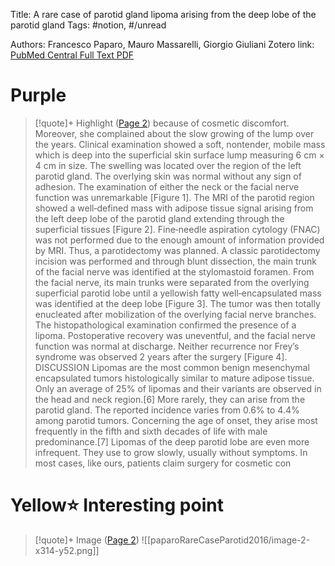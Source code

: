 Title: A rare case of parotid gland lipoma arising from the deep lobe of the parotid gland
Tags: #notion, #/unread

Authors: Francesco Paparo, Mauro Massarelli, Giorgio Giuliani
Zotero link: [PubMed Central Full Text PDF](zotero://select/groups/5132257/items/2FPXZYFM)
# Purple

> [!quote]+ Highlight ([Page 2](zotero://open-pdf/groups/5132257/items/2FPXZYFM?page=309&annotation=UCQUJFCW))
> because of cosmetic discomfort. Moreover, she complained about the slow growing of the lump over the years. Clinical examination showed a soft, nontender, mobile mass which is deep into the superficial skin surface lump measuring 6 cm × 4 cm in size. The swelling was located over the region of the left parotid gland. The overlying skin was normal without any sign of adhesion. The examination of either the neck or the facial nerve function was unremarkable [Figure 1]. The MRI of the parotid region showed a well‐defined mass with adipose tissue signal arising from the left deep lobe of the parotid gland extending through the superficial tissues [Figure 2]. Fine‐needle aspiration cytology (FNAC) was not performed due to the enough amount of information provided by MRI. Thus, a parotidectomy was planned. A classic parotidectomy incision was performed and through blunt dissection, the main trunk of the facial nerve was identified at the stylomastoid foramen. From the facial nerve, its main trunks were separated from the overlying superficial  parotid lobe until a yellowish fatty well‐encapsulated mass was identified at the deep lobe [Figure 3]. The tumor was then totally enucleated after mobilization of the overlying facial nerve branches. The histopathological examination confirmed the presence of a lipoma. Postoperative recovery was uneventful, and the facial nerve function was normal at discharge. Neither recurrence nor Frey’s syndrome was observed 2 years after the surgery [Figure 4].  DISCUSSION  Lipomas are the most common benign mesenchymal encapsulated tumors histologically similar to mature adipose tissue. Only an average of 25% of lipomas and their variants are observed in the head and neck region.[6] More rarely, they can arise from the parotid gland. The reported incidence varies from 0.6% to 4.4% among parotid tumors. Concerning the age of onset, they arise most frequently in the fifth and sixth decades of life with male predominance.[7] Lipomas of the deep parotid lobe are even more infrequent. They use to grow slowly, usually without symptoms. In most cases, like ours, patients claim surgery for cosmetic con 
# Yellow⭐ Interesting point

> [!quote]+ Image ([Page 2](zotero://open-pdf/groups/5132257/items/2FPXZYFM?page=309&annotation=C7HKXVWS))
> ![[paparoRareCaseParotid2016/image-2-x314-y52.png]]